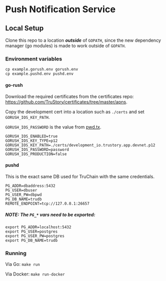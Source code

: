 # Push Notification Service

## Local Setup

Clone this repo to a location _**outside**_ of `GOPATH`, since the new dependency manager (go modules) is made to work outside of `GOPATH`.

### Environment variables

```
cp example.gorush.env gorush.env
cp example.pushd.env pushd.env
```

#### go-rush

Download the required certificates from the certificates repo: https://github.com/TruStory/certificates/tree/master/apns.

Copy the development cert into a location such as `./certs` and set `GORUSH_IOS_KEY_PATH`.

`GORUSH_IOS_PASSWORD` is the value from [pwd.tx](https://github.com/TruStory/certificates/blob/master/apns/pwd.tx).

```
GORUSH_IOS_ENABLED=true
GORUSH_IOS_KEY_TYPE=p12
GORUSH_IOS_KEY_PATH=./certs/development_io.trustory.app.devnet.p12
GORUSH_IOS_PASSWORD=password
GORUSH_IOS_PRODUCTION=false
```

#### pushd

This is the exact same DB used for TruChain with the same credentials.

```
PG_ADDR=dbaddress:5432
PG_USER=dbuser
PG_USER_PW=dbpwd
PG_DB_NAME=trudb
REMOTE_ENDPOINT=tcp://127.0.0.1:26657
```

##### _NOTE: The `PG_*` vars need to be exported:_

```
export PG_ADDR=localhost:5432
export PG_USER=postgres
export PG_USER_PW=postgres
export PG_DB_NAME=trudb
```

### Running

Via Go: `make run`

Via Docker: `make run-docker`